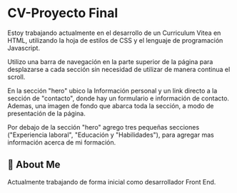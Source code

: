 
# CV-Proyecto Final

Estoy trabajando actualmente en el desarrollo de un Curriculum Vitea en HTML, utilizando la hoja de estilos de CSS y el lenguaje de programación Javascript.

Utilizo una barra de navegación en la parte superior de la página para desplazarse a cada sección sin necesidad de utilizar de manera continua el scroll.

En la sección "hero" ubico la Información personal y un link directo a la sección de "contacto", donde hay un formulario e información de contacto. Ademas, una imagen de fondo que abarca toda la sección, a modo de presentación de la página.

Por debajo de la sección "hero" agrego tres pequeñas secciones ("Experiencia laboral", "Educación y "Habilidades"), para agregar mas información acerca de mi formación.

## 🚀 About Me
Actualmente trabajando de forma inicial como desarrollador Front End. 

